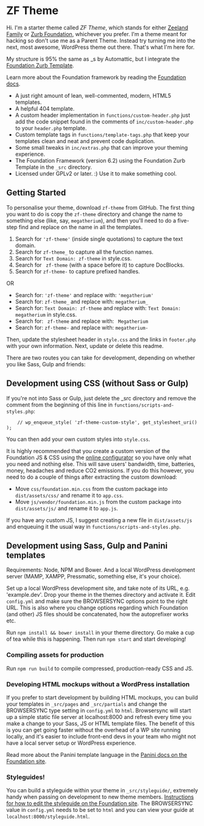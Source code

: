 # ZF Theme

Hi. I'm a starter theme called <em>ZF Theme</em>, which stands for either <a href="http://zeelandfamily.fi">Zeeland Family</a> or <a href="foundation.zurb.com">Zurb Foundation</a>, whichever you prefer. I'm a theme meant for hacking so don't use me as a Parent Theme. Instead try turning me into the next, most awesome, WordPress theme out there. That's what I'm here for.

My structure is 95% the same as _s by Automattic, but I integrate the <a href="http://foundation.zurb.com/sites/docs/starter-projects.html">Foundation Zurb Template</a>.

Learn more about the Foundation framework by reading the <a href="http://foundation.zurb.com/sites/docs/">Foundation docs</a>.

* A just right amount of lean, well-commented, modern, HTML5 templates.
* A helpful 404 template.
* A custom header implementation in `functions/custom-header.php` just add the code snippet found in the comments of `inc/custom-header.php` to your `header.php` template.
* Custom template tags in `functions/template-tags.php` that keep your templates clean and neat and prevent code duplication.
* Some small tweaks in `inc/extras.php` that can improve your theming experience.
* The Foundation Framework (version 6.2) using the Foundation Zurb Template in the `_src` directory. 
* Licensed under GPLv2 or later. :) Use it to make something cool.

## Getting Started

To personalise your theme, download `zf-theme` from GitHub. The first thing you want to do is copy the `zf-theme` directory and change the name to something else (like, say, `megatherium`), and then you'll need to do a five-step find and replace on the name in all the templates.

1. Search for `'zf-theme'` (inside single quotations) to capture the text domain.
2. Search for `zf-theme_` to capture all the function names.
3. Search for `Text Domain: zf-theme` in style.css.
4. Search for <code>&nbsp;zf-theme</code> (with a space before it) to capture DocBlocks.
5. Search for `zf-theme-` to capture prefixed handles.

OR

* Search for: `'zf-theme'` and replace with: `'megatherium'`
* Search for: `zf-theme_` and replace with: `megatherium_`
* Search for: `Text Domain: zf-theme` and replace with: `Text Domain: megatherium` in style.css.
* Search for: <code>&nbsp;zf-theme</code> and replace with: <code>&nbsp;Megatherium</code>
* Search for: `zf-theme-` and replace with: `megatherium-`

Then, update the stylesheet header in `style.css` and the links in `footer.php` with your own information. Next, update or delete this readme.

There are two routes you can take for development, depending on whether you like Sass, Gulp and friends:

## Development using CSS (without Sass or Gulp)

If you're not into Sass or Gulp, just delete the _src directory and remove the comment from the beginning of this line in `functions/scripts-and-styles.php`:

		// wp_enqueue_style( 'zf-theme-custom-style', get_stylesheet_uri() );

You can then add your own custom styles into `style.css`.

It is highly recommended that you create a custom version of the Foundation JS & CSS using the <a href="http://foundation.zurb.com/sites/docs/style-sherpa.html">online configurator</a> so you have only what you need and nothing else. This will save users' bandwidth, time, batteries, money, headaches and reduce CO2 emissions. If you do this however, you need to do a couple of things after extracting the custom download:

* Move `css/foundation.min.css` from the custom package into `dist/assets/css/` and rename it to `app.css`.
* Move `js/vendor/foundation.min.js` from the custom package into `dist/assets/js/` and rename it to `app.js`.

If you have any custom JS, I suggest creating a new file in `dist/assets/js` and enqueuing it the usual way in `functions/scripts-and-styles.php`.

## Development using Sass, Gulp and Panini templates

Requirements: Node, NPM and Bower. And a local WordPress development server (MAMP, XAMPP, Pressmatic, something else, it's your choice).

Set up a local WordPress development site, and take note of its URL, e.g. 'example.dev'. Drop your theme in the themes directory and activate it. Edit `config.yml` and make sure the BROWSERSYNC options point to the right URL. This is also where you change options regarding which Foundation (and other) JS files should be concatenated, how the autoprefixer works etc.

Run `npm install && bower install` in your theme directory. Go make a cup of tea while this is happening. Then run `npm start` and start developing!

### Compiling assets for production

Run `npm run build` to compile compressed, production-ready CSS and JS.

### Developing HTML mockups without a WordPress installation

If you prefer to start development by building HTML mockups, you can build your templates in `_src/pages` and `_src/partials` and change the BROWSERSYNC type setting in `config.yml` to `html`. Browsersync will start up a simple static file server at localhost:8000 and refresh every time you make a change to your Sass, JS or HTML template files. The benefit of this is you can get going faster without the overhead of a WP site running locally, and it's easier to include front-end devs in your team who might not have a local server setup or WordPress experience.

Read more about the Panini template language in the <a href="http://foundation.zurb.com/sites/docs/panini.html">Panini docs on the Foundation site</a>.

### Styleguides!

You can build a styleguide within your theme in `_src/styleguide/`, extremely handy when passing on development to new theme members. <a href="http://foundation.zurb.com/sites/docs/style-sherpa.html">Instructions for how to edit the styleguide on the Foundation site</a>. The BROWSERSYNC value in `config.yml` needs to be set to `html` and you can view your guide at `localhost:8000/styleguide.html`. 
